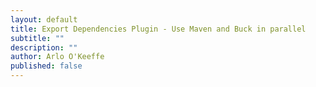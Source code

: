 ```yaml
---
layout: default
title: Export Dependencies Plugin - Use Maven and Buck in parallel
subtitle: ""
description: ""
author: Arlo O'Keeffe
published: false
---
```

